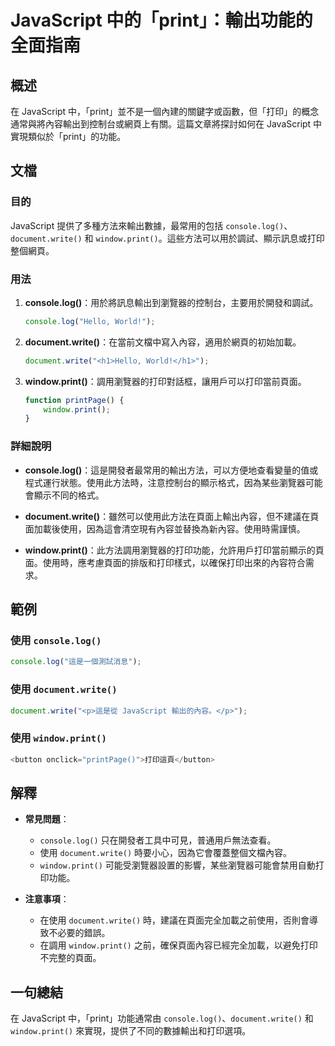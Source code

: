 <!--
Meta Description: # JavaScript 中的「print」：輸出功能的全面指南 ## 概述 在 JavaScript 中，「print」並不是一個內建的關鍵字或函數，但「打印」的概念通常與將內容輸出到控制台或網頁上有關。這篇文章將探討如何在 JavaScript 中實現類似於「print」的功能。 ## 文檔 #...
Meta Keywords: javascript, print, document, write, console
-->

# JavaScript 中的「print」：輸出功能的全面指南

## 概述
在 JavaScript 中，「print」並不是一個內建的關鍵字或函數，但「打印」的概念通常與將內容輸出到控制台或網頁上有關。這篇文章將探討如何在 JavaScript 中實現類似於「print」的功能。

## 文檔
### 目的
JavaScript 提供了多種方法來輸出數據，最常用的包括 `console.log()`、`document.write()` 和 `window.print()`。這些方法可以用於調試、顯示訊息或打印整個網頁。

### 用法
1. **console.log()**：用於將訊息輸出到瀏覽器的控制台，主要用於開發和調試。
   ```javascript
   console.log("Hello, World!");
   ```

2. **document.write()**：在當前文檔中寫入內容，適用於網頁的初始加載。
   ```javascript
   document.write("<h1>Hello, World!</h1>");
   ```

3. **window.print()**：調用瀏覽器的打印對話框，讓用戶可以打印當前頁面。
   ```javascript
   function printPage() {
       window.print();
   }
   ```

### 詳細說明
- **console.log()**：這是開發者最常用的輸出方法，可以方便地查看變量的值或程式運行狀態。使用此方法時，注意控制台的顯示格式，因為某些瀏覽器可能會顯示不同的格式。

- **document.write()**：雖然可以使用此方法在頁面上輸出內容，但不建議在頁面加載後使用，因為這會清空現有內容並替換為新內容。使用時需謹慎。

- **window.print()**：此方法調用瀏覽器的打印功能，允許用戶打印當前顯示的頁面。使用時，應考慮頁面的排版和打印樣式，以確保打印出來的內容符合需求。

## 範例
### 使用 `console.log()`
```javascript
console.log("這是一個測試消息");
```

### 使用 `document.write()`
```javascript
document.write("<p>這是從 JavaScript 輸出的內容。</p>");
```

### 使用 `window.print()`
```javascript
<button onclick="printPage()">打印這頁</button>
```

## 解釋
- **常見問題**：
  - `console.log()` 只在開發者工具中可見，普通用戶無法查看。
  - 使用 `document.write()` 時要小心，因為它會覆蓋整個文檔內容。
  - `window.print()` 可能受瀏覽器設置的影響，某些瀏覽器可能會禁用自動打印功能。

- **注意事項**：
  - 在使用 `document.write()` 時，建議在頁面完全加載之前使用，否則會導致不必要的錯誤。
  - 在調用 `window.print()` 之前，確保頁面內容已經完全加載，以避免打印不完整的頁面。

## 一句總結
在 JavaScript 中，「print」功能通常由 `console.log()`、`document.write()` 和 `window.print()` 來實現，提供了不同的數據輸出和打印選項。
